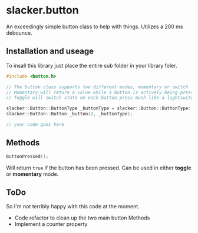 # slacker.button

An exceedingly simple button class to help with things.  Utilizes a 200 ms debounce.

## Installation and useage

To insall this library just place the entire sub folder in your library foler.

```cpp
#include <button.h>

// The button class supports two different modes, momentary or switch
// Momentary will return a value while a button is actively being pressed
// Toggle will switch state on each button press much like a lightswitch

slacker::Button::ButtonType _buttonType = slacker::Button::ButtonType::Momentary;
slacker::Button::Button _button(2, _buttonType);

// your code goes here
```

## Methods

```cpp
ButtonPressed();
```

Will return `true` if the button has been pressed.  Can be used in either __toggle__ or __momentary__ mode.

## ToDo

So I'm not terribly happy with this code at the moment.

* Code refactor to clean up the two main button Methods
* Implement a counter property